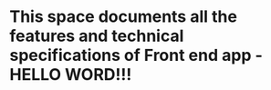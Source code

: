 # This space documents all the features and technical specifications of Front end app - HELLO WORD!!!